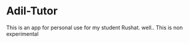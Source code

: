 # Adil-Tutor

This is an app for personal use for my student Rushat.
well..
This is non experimental
